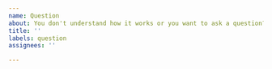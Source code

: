 ```yaml
---
name: Question
about: You don't understand how it works or you want to ask a question? Choose this!
title: ''
labels: question
assignees: ''

---
```



